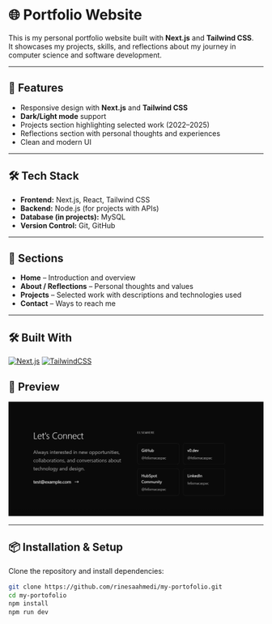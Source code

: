 # 🌐 Portfolio Website

This is my personal portfolio website built with **Next.js** and **Tailwind CSS**.  
It showcases my projects, skills, and reflections about my journey in computer science and software development.

---

## 🚀 Features

- Responsive design with **Next.js** and **Tailwind CSS**
- **Dark/Light mode** support
- Projects section highlighting selected work (2022–2025)
- Reflections section with personal thoughts and experiences
- Clean and modern UI

---

## 🛠️ Tech Stack

- **Frontend:** Next.js, React, Tailwind CSS
- **Backend:** Node.js (for projects with APIs)
- **Database (in projects):** MySQL
- **Version Control:** Git, GitHub

---

## 📂 Sections

- **Home** – Introduction and overview
- **About / Reflections** – Personal thoughts and values
- **Projects** – Selected work with descriptions and technologies used
- **Contact** – Ways to reach me

---

## 🛠️ Built With

[![Next.js](https://skillicons.dev/icons?i=nextjs)](https://nextjs.org)
[![TailwindCSS](https://skillicons.dev/icons?i=tailwind)](https://tailwindcss.com)

## 📸 Preview

![Portfolio Screenshot](./Screenshot.png)

---

## 📦 Installation & Setup

Clone the repository and install dependencies:

```bash
git clone https://github.com/rinesaahmedi/my-portofolio.git
cd my-portofolio
npm install
npm run dev
```
